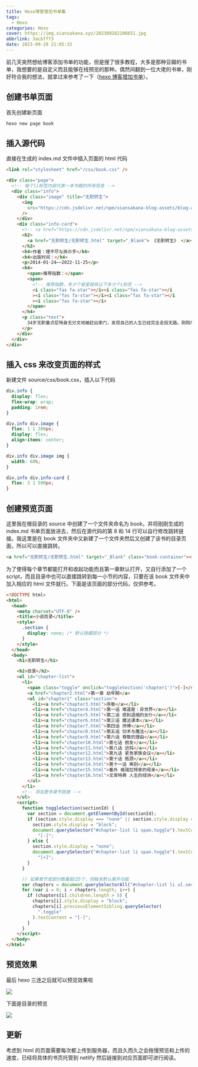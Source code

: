 ```yaml
---
title: Hexo博客增加书单集
tags:
  - Hexo
categories: Hexo
cover: https://img.xiansakana.xyz/202309282106651.jpg
abbrlink: 3acbfff3
date: 2023-09-28 21:05:33
---
```


前几天突然想给博客添加书单的功能，但是搜了很多教程，大多是那种豆瓣的书单，我想要的是自定义而且能够在线预览的那种。偶然间翻到一位大佬的书单，刚好符合我的想法，就拿过来参考了一下（[hexo 博客增加书单](https://www.mz-zone.cn/2021/11/12/20211112001/)）。

## 创建书单页面

首先创建新页面

```bash
hexo new page book
```

## 插入源代码

直接在生成的 index.md 文件中插入页面的 html 代码

```html
<link rel="stylesheet" href="/css/book.css" />

<div class="page">
  <!-- 每个li标签内容代表一本书籍的所有信息 -->
  <div class="info">
    <div class="image" title="无职转生">
      <img
        src="https://cdn.jsdelivr.net/npm/xiansakana-blog-assets/blog-assets/%E6%97%A0%E8%81%8C%E8%BD%AC%E7%94%9F/images/cover.jpg"
      />
    </div>
    <div class="info-card">
      <!-- <a href="https://cdn.jsdelivr.net/npm/xiansakana-blog-assets@1.0.1/blog-assets/%E6%97%A0%E8%81%8C%E8%BD%AC%E7%94%9FWEB_compressed.pdf" target="_Blank">                           -->
      <h2>
        <a href="无职转生/无职转生.html" target="_Blank"> 《无职转生》 </a>
      </h2>
      <h4>作者：理不尽な孫の手</h4>
      <h4>出版时间：</h4>
      <p>2014-01-24——2022-11-25</p>
      <h4>
        <span>推荐指数：</span>
        <span>
          <!-- 推荐指数，多少个星星就有以下多少个i标签 -->
          <i class="fas fa-star"></i><i class="fas fa-star"></i
          ><i class="fas fa-star"></i><i class="fas fa-star"></i
          ><i class="fas fa-star"></i>
        </span>
      </h4>
      <p class="text">
        34岁无职童贞尼特身无分文地被赶出家门，发现自己的人生已经完全走投无路。刚刚产生后悔的想法，他就被卡车撞死了。然后醒来的地方居然是——剑与魔法的异世界！！重生为名叫卢迪乌斯的婴儿的他下定决心，“这次一定要认真地活下去……！”，一定要度过一段不会后悔的人生。他利用前世的智力很快使得自己的魔法的才能开花结果，结果一位年轻的女孩子成了自己的家庭教师。并且又与一位有着绿宝石般美丽秀发的四分一血统的精灵相遇。他崭新的人生开始前进。——让人憧憬的转生型奇幻小说，在这里开始。
      </p>
    </div>
  </div>
</div>
```

## 插入 css 来改变页面的样式

新建文件 source/css/book.css，插入以下代码

```css
div.info {
  display: flex;
  flex-wrap: wrap;
  padding: 1rem;
}

div.info div.image {
  flex: 1 1 200px;
  display: flex;
  align-items: center;
}

div.info div.image img {
  width: 60%;
}

div.info div.info-card {
  flex: 3 1 500px;
}
```

## 创建预览页面

这里我在根目录的 source 中创建了一个文件夹命名为 book，并将刚刚生成的 index.md 书单页面放进去，然后在源代码的第 8 和 14 行可以自行修改跳转链接。我这里是在 book 文件夹中又新建了一个文件夹然后又创建了该书的目录页面，所以可以直接跳转。

```html
<a href="无职转生/无职转生.html" target="_Blank" class="book-container"></a>
```

为了使得每个章节都能打开和收起功能而且第一章默认打开，又自行添加了一个 script，而且目录中也可以直接跳转到每一小节的内容，只要在该 book 文件夹中加入相应的 html 文件就行。下面是该页面的部分代码，仅供参考。

```html
<!DOCTYPE html>
<html>
  <head>
    <meta charset="UTF-8" />
    <title>小说目录</title>
    <style>
      .section {
        display: none; /* 默认隐藏部分 */
      }
    </style>
  </head>
  <body>
    <h1>无职转生</h1>

    <h2>目录</h2>
    <ul id="chapter-list">
      <li>
        <span class="toggle" onclick="toggleSection('chapter1')">[-]</span>
        <a href="chapter2.html">第一章 幼年期</a>
        <ul id="chapter1" class="section">
          <li><a href="chapter3.html">序章</a></li>
          <li><a href="chapter4.html">第一话 难道是：异世界</a></li>
          <li><a href="chapter5.html">第二话 感到退缩的女仆</a></li>
          <li><a href="chapter6.html">第三话 魔法课本</a></li>
          <li><a href="chapter7.html">第四话 师傅</a></li>
          <li><a href="chapter8.html">第五话 剑术与魔法</a></li>
          <li><a href="chapter9.html">第六话 尊敬的理由</a></li>
          <li><a href="chapter10.html">第七话 朋友</a></li>
          <li><a href="chapter11.html">第八话 迟钝</a></li>
          <li><a href="chapter12.html">第九话 紧急家族会议</a></li>
          <li><a href="chapter13.html">第十话 瓶颈</a></li>
          <li><a href="chapter14.html">第十一话 离别</a></li>
          <li><a href="chapter15.html">番外 格瑞拉特家的母亲</a></li>
          <li><a href="chapter16.html">文库特典 人生的绿洲</a></li>
        </ul>
      </li>
      <!-- 添加更多章节链接 -->
    </ul>
    <script>
      function toggleSection(sectionId) {
        var section = document.getElementById(sectionId);
        if (section.style.display === "none" || section.style.display === "") {
          section.style.display = "block";
          document.querySelector("#chapter-list li span.toggle").textContent =
            "[-]";
        } else {
          section.style.display = "none";
          document.querySelector("#chapter-list li span.toggle").textContent =
            "[+]";
        }
      }

      // 如果章节或部分数量超过5个，则触发默认展开功能
      var chapters = document.querySelectorAll("#chapter-list li ul.section");
      for (var i = 0; i < chapters.length; i++) {
        if (chapters[i].children.length > 5) {
          chapters[i].style.display = "block";
          chapters[i].previousElementSibling.querySelector(
            ".toggle"
          ).textContent = "[-]";
        }
      }
    </script>
  </body>
</html>
```

## 预览效果

最后 hexo 三连之后就可以预览效果啦

![](https://img.xiansakana.xyz/202310052134977.png)

下面是目录的预览

![](https://img.xiansakana.xyz/202309282146203.png)

## 更新

考虑到 html 的页面需要每次都上传到服务器，而且久而久之会拖慢预览和上传的速度，已经将具体的书页托管到 netlify 然后链接到对应页面即可进行阅读。

